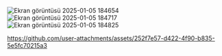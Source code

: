 ![Ekran görüntüsü 2025-01-05 184654](https://github.com/user-attachments/assets/08849baa-b565-4ab1-a4ce-b8c5680196bb)
![Ekran görüntüsü 2025-01-05 184717](https://github.com/user-attachments/assets/197a6c27-7c06-4110-a6a5-4742ad18d567)
![Ekran görüntüsü 2025-01-05 184825](https://github.com/user-attachments/assets/54a81468-fe22-4b63-ab25-19b63dce0983)


https://github.com/user-attachments/assets/252f7e57-d422-4f90-b835-5e5fc70215a3

